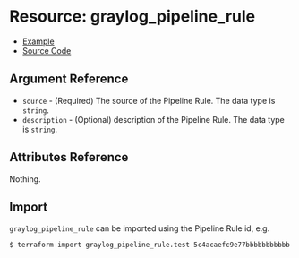 # Resource: graylog_pipeline_rule

* [Example](https://github.com/terraform-provider-graylog/terraform-provider-graylog/blob/master/examples/pipeline.tf)
* [Source Code](https://github.com/terraform-provider-graylog/terraform-provider-graylog/blob/master/graylog/resource/system/pipeline/rule/resource.go)

## Argument Reference

* `source` - (Required) The source of the Pipeline Rule. The data type is `string`.
* `description` - (Optional) description of the Pipeline Rule. The data type is `string`.

## Attributes Reference

Nothing.

## Import

`graylog_pipeline_rule` can be imported using the Pipeline Rule id, e.g.

```console
$ terraform import graylog_pipeline_rule.test 5c4acaefc9e77bbbbbbbbbbb
```
